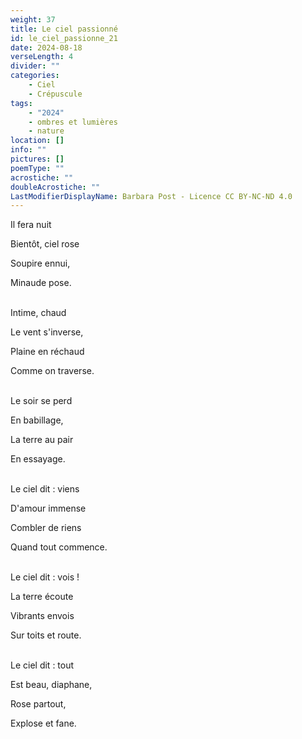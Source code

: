 ```yaml
---
weight: 37
title: Le ciel passionné
id: le_ciel_passionne_21
date: 2024-08-18
verseLength: 4
divider: ""
categories:
    - Ciel
    - Crépuscule
tags:
    - "2024"
    - ombres et lumières
    - nature
location: []
info: ""
pictures: []
poemType: ""
acrostiche: ""
doubleAcrostiche: ""
LastModifierDisplayName: Barbara Post - Licence CC BY-NC-ND 4.0
---
```

Il fera nuit

Bientôt, ciel rose

Soupire ennui,

Minaude pose.

 \
Intime, chaud

Le vent s'inverse,

Plaine en réchaud

Comme on traverse.

 \
Le soir se perd

En babillage,

La terre au pair

En essayage.

 \
Le ciel dit : viens

D'amour immense

Combler de riens

Quand tout commence.

 \
Le ciel dit : vois !

La terre écoute

Vibrants envois

Sur toits et route.

 \
Le ciel dit : tout

Est beau, diaphane,

Rose partout,

Explose et fane.
